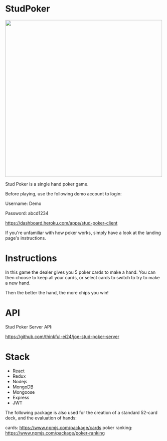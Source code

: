 # StudPoker

<img src="https://github.com/thinkful-ei24/joe-stud-poker-client/blob/master/src/images/studPokerFull.png" width="500">

Stud Poker is a single hand poker game.


Before playing, use the following demo account to login:

Username: Demo

Password: abcd1234

https://dashboard.heroku.com/apps/stud-poker-client

If you're unfamiliar with how poker works, simply have a look at the landing page's instructions.

# Instructions
In this game the dealer gives you 5 poker cards to make a hand.
You can then choose to keep all your cards, or select cards to switch to try to make a new hand.

Then the better the hand, the more chips you win!

# API

Stud Poker Server API:

https://github.com/thinkful-ei24/joe-stud-poker-server

# Stack

* React
* Redux
* Nodejs
* MongoDB
* Mongoose
* Express
* JWT

The following package is also used for the creation of a standard 52-card deck, and the evaluation of hands:

cards: https://www.npmjs.com/package/cards
poker ranking: https://www.npmjs.com/package/poker-ranking

